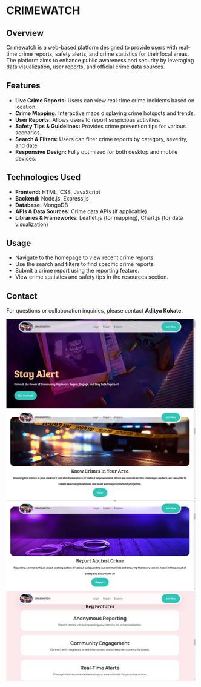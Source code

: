 # CRIMEWATCH

## Overview
Crimewatch is a web-based platform designed to provide users with real-time crime reports, safety alerts, and crime statistics for their local areas. The platform aims to enhance public awareness and security by leveraging data visualization, user reports, and official crime data sources.

## Features
- **Live Crime Reports:** Users can view real-time crime incidents based on location.
- **Crime Mapping:** Interactive maps displaying crime hotspots and trends.
- **User Reports:** Allows users to report suspicious activities.
- **Safety Tips & Guidelines:** Provides crime prevention tips for various scenarios.
- **Search & Filters:** Users can filter crime reports by category, severity, and date.
- **Responsive Design:** Fully optimized for both desktop and mobile devices.

## Technologies Used
- **Frontend:** HTML, CSS, JavaScript
- **Backend:** Node.js, Express.js
- **Database:** MongoDB
- **APIs & Data Sources:** Crime data APIs (if applicable)
- **Libraries & Frameworks:** Leaflet.js (for mapping), Chart.js (for data visualization)

## Usage
- Navigate to the homepage to view recent crime reports.
- Use the search and filters to find specific crime reports.
- Submit a crime report using the reporting feature.
- View crime statistics and safety tips in the resources section.

## Contact
For questions or collaboration inquiries, please contact **Aditya Kokate**.

<img src="Screenshot 2025-03-05 121016.png" width="500"><img src="Screenshot 2025-03-05 121114.png" width="500">
<img src="Screenshot 2025-03-05 121130.png" width="500"><img src="Screenshot 2025-03-05 121154.png" width="500">
